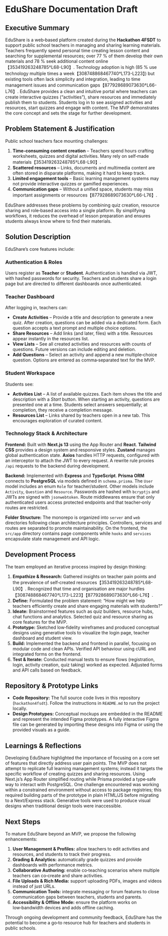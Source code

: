 # EduShare Documentation Draft

## Executive Summary

EduShare is a web‑based platform created during the **Hackathon 4FSDT** to support public school teachers in managing and sharing learning materials.  Teachers frequently spend personal time creating lesson content and searching for supplemental resources; over 77 % of them develop their own materials and 78 % seek additional content online【353419263248785†L68-L90】.  Technology adoption is high (85 % use technology multiple times a week【308748868467740†L173-L223】) but existing tools often lack simplicity and integration, leading to time management issues and communication gaps【877928689073630†L66-L76】.  EduShare provides a clean and intuitive portal where teachers can create interactive quizzes (“activities”), share resources and immediately publish them to students.  Students log in to see assigned activities and resources, start quizzes and engage with content.  The MVP demonstrates the core concept and sets the stage for further development.

## Problem Statement & Justification

Public school teachers face mounting challenges:

1. **Time‑consuming content creation** – Teachers spend hours crafting worksheets, quizzes and digital activities.  Many rely on self‑made materials【353419263248785†L68-L90】.
2. **Scattered resources** – Links, documents and multimedia content are often stored in disparate platforms, making it hard to keep track.
3. **Limited engagement tools** – Basic learning management systems may not provide interactive quizzes or gamified experiences.
4. **Communication gaps** – Without a unified space, students may miss important assignments or resources【877928689073630†L66-L76】.

EduShare addresses these problems by combining quiz creation, resource sharing and role‑based access into a single platform.  By simplifying workflows, it reduces the overhead of lesson preparation and ensures students always know where to find their materials.

## Solution Description

EduShare’s core features include:

### Authentication & Roles

Users register as **Teacher** or **Student**.  Authentication is handled via JWT, with hashed passwords for security.  Teachers and students share a login page but are directed to different dashboards once authenticated.

### Teacher Dashboard

After logging in, teachers can:

- **Create Activities** – Provide a title and description to generate a new quiz.  After creation, questions can be added via a dedicated form.  Each question accepts a text prompt and multiple choice options.
- **Share Resources** – Add links (and later, files) with a title.  Resources appear instantly in the resources list.
- **View Lists** – See all created activities and resources with counts of questions.  Future versions can include editing and deletion.
- **Add Questions** – Select an activity and append a new multiple‑choice question.  Options are entered as comma‑separated text for the MVP.

### Student Workspace

Students see:

- **Activities List** – A list of available quizzes.  Each item shows the title and description with a *Start* button.  When starting an activity, questions are presented one at a time.  Students select answers sequentially; at completion, they receive a completion message.
- **Resources List** – Links shared by teachers open in a new tab.  This encourages exploration of curated content.

### Technology Stack & Architecture

**Frontend:** Built with **Next.js 13** using the App Router and **React**.  **Tailwind CSS** provides a design system and responsive styles.  **Zustand** manages global authentication state.  **Axios** handles HTTP requests, configured with an interceptor to attach the JWT to every request.  A rewrite rule proxies `/api` requests to the backend during development.

**Backend:** Implemented with **Express** and **TypeScript**.  **Prisma ORM** connects to **PostgreSQL** via models defined in `schema.prisma`.  The `User` model includes an enum `Role` for teacher/student.  Other models include `Activity`, `Question` and `Resource`.  Passwords are hashed with `bcryptjs` and JWTs are signed with `jsonwebtoken`.  Route middlewares ensure that only authenticated users access protected endpoints and that teacher‑only routes are restricted.

**Folder Structure:** The monorepo is organized into `server` and `web` directories following clean architecture principles.  Controllers, services and routes are separated to promote maintainability.  On the frontend, the `src/app` directory contains page components while `hooks` and `services` encapsulate state management and API logic.

## Development Process

The team employed an iterative process inspired by design thinking:

1. **Empathize & Research:** Gathered insights on teacher pain points and the prevalence of self‑created resources【353419263248785†L68-L90】.  Recognized that time and organisation are major hurdles【308748868467740†L173-L223】【877928689073630†L66-L76】.
2. **Define:** Formulated the problem statement: “How might we help teachers efficiently create and share engaging materials with students?”
3. **Ideate:** Brainstormed features such as quiz builders, resource hubs, chat functions and analytics.  Selected quiz and resource sharing as core features for the MVP.
4. **Prototype:** Sketched low‑fidelity wireframes and produced conceptual designs using generative tools to visualize the login page, teacher dashboard and student view.
5. **Build:** Implemented the backend and frontend in parallel, focusing on modular code and clean APIs.  Verified API behaviour using cURL and integrated forms on the frontend.
6. **Test & Iterate:** Conducted manual tests to ensure flows (registration, login, activity creation, quiz taking) worked as expected.  Adjusted forms and API calls based on feedback.

## Repository & Prototype Links

- **Code Repository:** The full source code lives in this repository (`hackathon4fsdt`).  Follow the instructions in `README.md` to run the project locally.
- **Design Prototypes:** Conceptual mockups are embedded in the README and represent the intended Figma prototypes.  A fully interactive Figma file can be generated by importing these designs into Figma or using the provided visuals as a guide.

## Learnings & Reflections

Developing EduShare highlighted the importance of focusing on a core set of features that directly address user pain points.  The MVP does not attempt to replicate full learning management systems; instead it targets the specific workflow of creating quizzes and sharing resources.  Using Next.js’s App Router simplified routing while Prisma provided a type‑safe way to interact with PostgreSQL.  One challenge encountered was working within a constrained environment without access to package registries; this required building parts of the prototype in plain HTML/JS before migrating to a Next/Express stack.  Generative tools were used to produce visual designs when traditional design tools were inaccessible.

## Next Steps

To mature EduShare beyond an MVP, we propose the following enhancements:

1. **User Management & Profiles:** allow teachers to edit activities and resources, and students to track their progress.
2. **Grading & Analytics:** automatically grade quizzes and provide dashboards with performance metrics.
3. **Collaborative Authoring:** enable co‑teaching scenarios where multiple teachers can co‑create and share activities.
4. **File Uploads & Rich Media:** support uploading PDFs, images and videos instead of just URLs.
5. **Communication Tools:** integrate messaging or forum features to close communication gaps between teachers, students and parents.
6. **Accessibility & Offline Mode:** ensure the platform works on low‑bandwidth devices and adds offline caching.

Through ongoing development and community feedback, EduShare has the potential to become a go‑to resource hub for teachers and students in public schools.